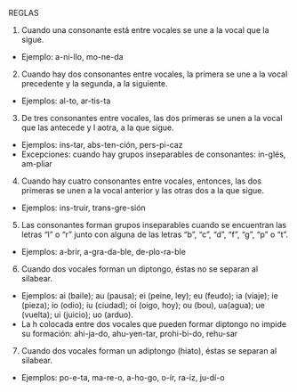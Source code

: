 REGLAS

1. Cuando una consonante está entre vocales se une a la vocal que la sigue.
* Ejemplo: a-ni-llo, mo-ne-da

2. Cuando hay dos consonantes entre vocales, la primera se une a la vocal precedente y la segunda, a la siguiente.
* Ejemplos: al-to, ar-tis-ta

3. De tres consonantes entre vocales, las dos primeras se unen a la vocal que las antecede y l aotra, a la que sigue.
* Ejemplos: ins-tar, abs-ten-ción, pers-pi-caz
* Excepciones: cuando hay grupos inseparables de consonantes: in-glés, am-pliar

4. Cuando hay cuatro consonantes entre vocales, entonces, las dos primeras se unen a la vocal anterior y las otras dos a la que sigue.
* Ejemplos: ins-truir, trans-gre-sión

5. Las consonantes forman grupos inseparables cuando se encuentran las letras “l” o “r” junto con alguna de las letras “b”, “c”, “d”, “f”, “g”, “p” o “t”.
* Ejemplos: a-brir, a-gra-da-ble, de-plo-ra-ble

6. Cuando dos vocales forman un diptongo, éstas no se separan al silabear.
* Ejemplos: ai (baile); au (pausa); ei (peine, ley); eu (feudo); ia (viaje); ie (pieza); io (odio); iu (ciudad); oi (oigo, hoy); ou (bou), ua(agua); ue (vuelta); ui (juicio); uo (arduo).
* La h colocada entre dos vocales que pueden formar diptongo no impide su formación: ahi-ja-do, ahu-yen-tar, prohi-bi-do, rehu-sar

7. Cuando dos vocales forman un adiptongo (hiato), éstas se separan al silabear.
* Ejemplos: po-e-ta, ma-re-o, a-ho-go, o-ír, ra-íz, ju-dí-o
